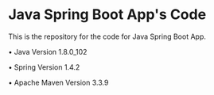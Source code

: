 Java Spring Boot App's Code
===========================

This is the repository for the code for Java Spring Boot App. 

• Java Version 1.8.0_102

• Spring Version 1.4.2

• Apache Maven Version 3.3.9
